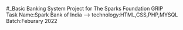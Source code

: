 #_Basic Banking System
Project for The Sparks Foundation GRIP  
Task Name:Spark Bank of India -->
technology:HTML,CSS,PHP,MYSQL
Batch:Feburary 2022


